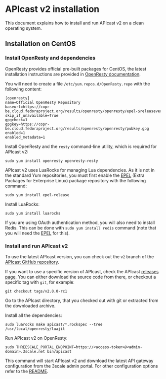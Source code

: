# APIcast v2 installation

This document explains how to install and run APIcast v2 on a clean operating system.

## Installation on CentOS

### Install OpenResty and dependencies

OpenResty provides official pre-built packages for CentOS, the latest installation instructions are provided in [OpenResty documentation](https://openresty.org/en/linux-packages.html).

You will need to create a file `/etc/yum.repos.d/OpenResty.repo` with the following content:

```
[openresty]
name=Official OpenResty Repository
baseurl=https://copr-be.cloud.fedoraproject.org/results/openresty/openresty/epel-$releasever-$basearch/
skip_if_unavailable=True
gpgcheck=1
gpgkey=https://copr-be.cloud.fedoraproject.org/results/openresty/openresty/pubkey.gpg
enabled=1
enabled_metadata=1
```

Install OpenResty and the `resty` command-line utility, which is required for APIcast v2:

```shell
sudo yum install openresty openresty-resty
```

APIcast v2 uses LuaRocks for managing Lua dependencies. As it is not in the standard Yum repositories, you must first enable the [EPEL](https://fedoraproject.org/wiki/EPEL) (Extra Packages for Enterprise Linux) package repository with the following command:

```shell
sudo yum install epel-release
```

Install LuaRocks:
```shell
sudo yum install luarocks
```

If you are using OAuth authentication method, you will also need to install Redis. This can be done with `sudo yum install redis` command (note that you will need the [EPEL](https://fedoraproject.org/wiki/EPEL) for this).

### Install and run APIcast v2

To use the latest APIcast version, you can check out the `v2` branch of the [APIcast GitHub repository](https://github.com/3scale/apicast).

If you want to use a specific version of APIcast, check the APIcast [releases page](https://github.com/3scale/apicast/releases). You can either download the source code from there, or checkout a specific tag with `git`, for example:

```shell
git checkout tags/v2.0.0-rc1
```

Go to the APIcast directory, that you checked out with git or extracted from the downloaded archive.

Install all the dependencies:

```shell
sudo luarocks make apicast/*.rockspec --tree /usr/local/openresty/luajit
```

Run APIcast v2 on OpenResty:

```shell
sudo THREESCALE_PORTAL_ENDPOINT=https://<access-token>@<admin-domain>.3scale.net bin/apicast
```

This command will start APIcast v2 and download the latest API gateway configuration from the 3scale admin portal.
For other configuration options refer to the [README](README.md).


